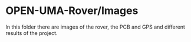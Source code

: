 # OPEN-UMA-Rover/Images
In this folder there are images of the rover, the PCB and GPS and different results of the project.
